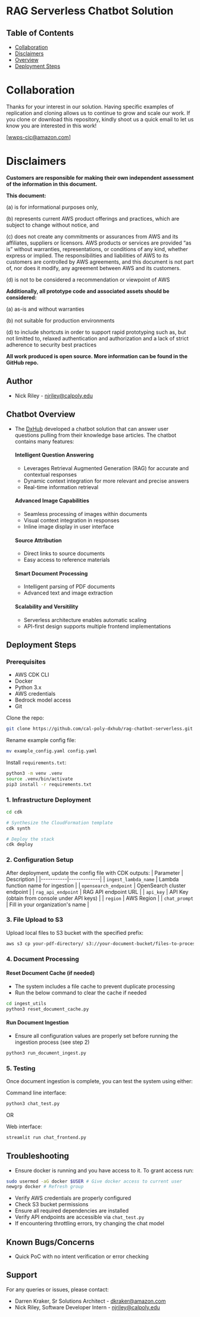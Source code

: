 # RAG Serverless Chatbot Solution


## Table of Contents
- [Collaboration](#collaboration)
- [Disclaimers](#disclaimers)
- [Overview](#chatbot-overview)
- [Deployment Steps](#deployment-steps)



# Collaboration
Thanks for your interest in our solution.  Having specific examples of replication and cloning allows us to continue to grow and scale our work. If you clone or download this repository, kindly shoot us a quick email to let us know you are interested in this work!

[wwps-cic@amazon.com] 

# Disclaimers

**Customers are responsible for making their own independent assessment of the information in this document.**

**This document:**

(a) is for informational purposes only, 

(b) represents current AWS product offerings and practices, which are subject to change without notice, and 

(c) does not create any commitments or assurances from AWS and its affiliates, suppliers or licensors. AWS products or services are provided “as is” without warranties, representations, or conditions of any kind, whether express or implied. The responsibilities and liabilities of AWS to its customers are controlled by AWS agreements, and this document is not part of, nor does it modify, any agreement between AWS and its customers. 

(d) is not to be considered a recommendation or viewpoint of AWS

**Additionally, all prototype code and associated assets should be considered:**

(a) as-is and without warranties

(b) not suitable for production environments

(d) to include shortcuts in order to support rapid prototyping such as, but not limitted to, relaxed authentication and authorization and a lack of strict adherence to security best practices

**All work produced is open source. More information can be found in the GitHub repo.**

## Author
- Nick Riley - njriley@calpoly.edu


## Chatbot Overview
- The [DxHub](https://dxhub.calpoly.edu/challenges/) developed a chatbot solution that can answer user questions pulling from their knowledge base articles. The chatbot contains many features: 

    #### Intelligent Question Answering
    - Leverages Retrieval Augmented Generation (RAG) for accurate and contextual responses
    - Dynamic context integration for more relevant and precise answers
    - Real-time information retrieval

    #### Advanced Image Capabilities
    - Seamless processing of images within documents
    - Visual context integration in responses
    - Inline image display in user interface

    #### Source Attribution
    - Direct links to source documents
    - Easy access to reference materials

    #### Smart Document Processing
    - Intelligent parsing of PDF documents
    - Advanced text and image extraction

    #### Scalability and Versitility
    - Serverless architecture enables automatic scaling
    - API-first design supports multiple frontend implementations

## Deployment Steps

### Prerequisites
- AWS CDK CLI
- Docker
- Python 3.x
- AWS credentials
- Bedrock model access
- Git

Clone the repo:
```bash
git clone https://github.com/cal-poly-dxhub/rag-chatbot-serverless.git
```

Rename example config file:
```bash
mv example_config.yaml config.yaml
```

Install `requirements.txt`:
```bash
python3 -m venv .venv
source .venv/bin/activate
pip3 install -r requirements.txt
```

### 1. Infrastructure Deployment
```bash
cd cdk

# Synthesize the CloudFormation template
cdk synth

# Deploy the stack
cdk deploy
```

### 2. Configuration Setup
After deployment, update the config file with CDK outputs:
| Parameter | Description |
|-----------|-------------|
| `ingest_lambda_name` | Lambda function name for ingestion |
| `opensearch_endpoint` | OpenSearch cluster endpoint |
| `rag_api_endpoint` | RAG API endpoint URL |
| `api_key` | API Key (obtain from console under API keys) |
| `region` | AWS Region |
| `chat_prompt` | Fill in your organization's name |

### 3. File Upload to S3
Upload local files to S3 bucket with the specified prefix:
```bash
aws s3 cp your-pdf-directory/ s3://your-document-bucket/files-to-process/ --recursive
```

### 4. Document Processing

#### Reset Document Cache (if needed)
- The system includes a file cache to prevent duplicate processing
- Run the below command to clear the cache if needed

```bash
cd ingest_utils
python3 reset_document_cache.py
```

#### Run Document Ingestion
- Ensure all configuration values are properly set before running the ingestion process (see step 2)
```bash
python3 run_document_ingest.py
```

### 5. Testing
Once document ingestion is complete, you can test the system using either:

Command line interface:
```bash
python3 chat_test.py
```

OR

Web interface:
```bash
streamlit run chat_frontend.py
```


## Troubleshooting
- Ensure docker is running and you have access to it. To grant access run:
```bash
sudo usermod -aG docker $USER # Give docker access to current user
newgrp docker # Refresh group
```
- Verify AWS credentials are properly configured
- Check S3 bucket permissions
- Ensure all required dependencies are installed
- Verify API endpoints are accessible via `chat_test.py`
- If encountering throttling errors, try changing the chat model

## Known Bugs/Concerns
- Quick PoC with no intent verification or error checking

## Support
For any queries or issues, please contact:
- Darren Kraker, Sr Solutions Architect - dkraker@amazon.com
- Nick Riley, Software Developer Intern - njriley@calpoly.edu